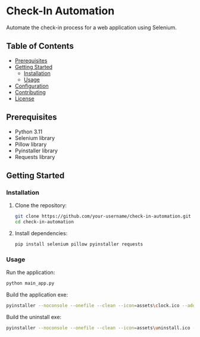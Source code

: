 # Check-In Automation

Automate the check-in process for a web application using Selenium.

## Table of Contents

- [Prerequisites](#prerequisites)
- [Getting Started](#getting-started)
  - [Installation](#installation)
  - [Usage](#usage)
- [Configuration](#configuration)
- [Contributing](#contributing)
- [License](#license)

## Prerequisites

- Python 3.11
- Selenium library
- Pillow library
- Pyinstaller library
- Requests library

## Getting Started

### Installation

1. Clone the repository:

   ```bash
   git clone https://github.com/your-username/check-in-automation.git
   cd check-in-automation
   ```

2. Install dependencies:

   ```bash
   pip install selenium pillow pyinstaller requests
   ```

### Usage

Run the application:

```bash
python main_app.py
```

Build the application exe:

```bash
pyinstaller --noconsole --onefile --clean --icon=assets\clock.ico --add-data assets;assets --name=CheckInAutomation main.py
```

Build the uninstall exe:

```bash
pyinstaller --noconsole --onefile --clean --icon=assets\uninstall.ico --add-data assets;assets --name=UnInstaller uninstall\main.py
```
